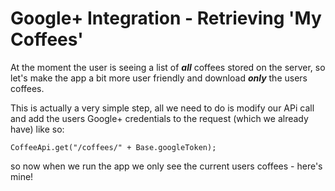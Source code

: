 # Google+ Integration - Retrieving 'My Coffees'


At the moment the user is seeing a list of **_all_** coffees stored on the server, so let's make the app a bit more user friendly and download **_only_** the users coffees.

This is actually a very simple step, all we need to do is modify our APi call and add the users Google+ credentials to the request (which we already have) like so:

```
CoffeeApi.get("/coffees/" + Base.googleToken);
```

so now when we run the app we only see the current users coffees - here's mine!


